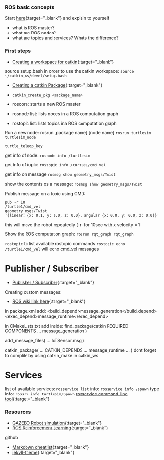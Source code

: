 ### ROS basic concepts

Start [here](http://wiki.ros.org/ROS/Concepts){:target="_blank"} and explain to yourself
- what is ROS master?
- what are ROS nodes?
- what are topics and services? Whats the difference? 

### First steps
- [Creating a workspace for catkin](http://wiki.ros.org/catkin/Tutorials/create_a_workspace){:target="_blank"}

source setup.bash in order to use the catkin workspace: 
`source ~/catkin_ws/devel/setup.bash`

- [Creating a catkin Package](http://wiki.ros.org/catkin/Tutorials/CreatingPackage){:target="_blank"} 
- `catkin_create_pkg <package_name>`

- roscore: starts a new ROS master
- rosnode list: lists nodes in a ROS computation graph
- rostopic list: lists topics ina ROS computation graph

Run a new node: rosrun [package name] [node name]
`rosrun turtlesim turtlesim_node`

`turtle_teleop_key`

get info of node: `rosnode info /turtlesim`

get info of topic: `rostopic info /turtle1/cmd_vel`

get info on message `rosmsg show geometry_msgs/Twist`

show the contents os a message: `rosmsg show geometry_msgs/Twist`

Publish message on a topic using CMD:

``` rostopic
pub -r 10 
/turtle1/cmd_vel
geometry_msgs/Twist
'{linear: {x: 0.1, y: 0.0, z: 0.0}, angular {x: 0.0, y: 0.0, z: 0.0}}' 
```

this will move the robot repeatedly (-r) for 10sec with x velocity = 1

Show the ROS computation graph: `rosrun rqt_graph rqt_graph`

`rostopic` to list available rostopic commands
`rostopic echo /turtle1/cmd_vel` will echo cmd_vel messages

# Publisher / Subscriber

- [Publisher / Subscriber](http://wiki.ros.org/rospy/Overview/Publishers%20and%20Subscribers){:target="_blank"} 

Creating custom messages:
- [ROS wiki link here](http://wiki.ros.org/action/show/msg){:target="_blank"} 

in package.xml add:
<build_depend>message_generation</build_depend>
<exec_depend>message_runtime</exec_depend>

in CMakeLists.txt add inside:
find_package(catkin REQUIRED COMPONENTS
  ...
  message_generation
)

add_message_files(
   ...
   IoTSensor.msg 
) 

catkin_package(
  ...
  CATKIN_DEPENDS ... message_runtime
  ...
)
dont forget to complile by using catkin_make in catkin_ws

# Services
list of available services: ` rosservice list `
info: ` rosservice info /spawn `
type info: ` rossrv info turtlesim/Spawn `
[rosservice command-line tool](http://wiki.ros.org/rosservice){:target="_blank"} 

### Resources
- [GAZEBO Robot simulation](http://gazebosim.org/){:target="_blank"} 
- [ROS Reinforcement Learning](http://wiki.ros.org/reinforcement_learning/Tutorials/Reinforcement%20Learning%20Tutorial){:target="_blank"} 



github
- [Markdown cheatlist](https://aksakalli.github.io/jekyll-doc-theme/docs/cheatsheet/){:target="_blank"} 
- [jekyll-theme](https://github.com/topics/jekyll-theme){:target="_blank"} 

